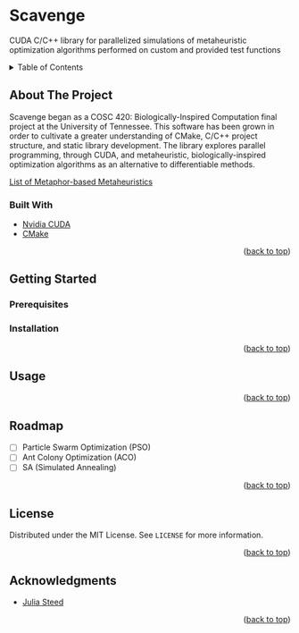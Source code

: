 <a name="readme-top"></a>

# Scavenge

CUDA C/C++ library for parallelized simulations of metaheuristic optimization algorithms performed on custom and provided test functions

<!-- TABLE OF CONTENTS -->
<details>
  <summary>Table of Contents</summary>
  <ol>
    <li>
      <a href="#about-the-project">About The Project</a>
      <ul>
        <li><a href="#built-with">Built With</a></li>
      </ul>
    </li>
    <li>
      <a href="#getting-started">Getting Started</a>
      <ul>
        <li><a href="#prerequisites">Prerequisites</a></li>
        <li><a href="#installation">Installation</a></li>
      </ul>
    </li>
    <li><a href="#usage">Usage</a></li>
    <li><a href="#roadmap">Roadmap</a></li>
    <li><a href="#contributing">Contributing</a></li>
    <li><a href="#license">License</a></li>
    <li><a href="#contact">Contact</a></li>
    <li><a href="#acknowledgments">Acknowledgments</a></li>
  </ol>
</details>

<!-- ABOUT THE PROJECT -->
## About The Project

Scavenge began as a COSC 420: Biologically-Inspired Computation final project at the University of Tennessee. This software has been grown in order to cultivate a greater understanding of CMake, C/C++ project structure, and static library development. The library explores parallel programming, through CUDA, and metaheuristic, biologically-inspired optimization algorithms as an alternative to differentiable methods.

[List of Metaphor-based Metaheuristics](https://en.wikipedia.org/wiki/List_of_metaphor-based_metaheuristics)

### Built With

* [Nvidia CUDA](https://developer.nvidia.com/cuda-toolkit)
* [CMake](https://cmake.org/)

<p align="right">(<a href="#readme-top">back to top</a>)</p>

<!-- GETTING STARTED -->
## Getting Started



### Prerequisites



### Installation



<p align="right">(<a href="#readme-top">back to top</a>)</p>



<!-- USAGE EXAMPLES -->

## Usage



<p align="right">(<a href="#readme-top">back to top</a>)</p>

<!-- ROADMAP -->
## Roadmap

- [ ] Particle Swarm Optimization (PSO)
- [ ] Ant Colony Optimization (ACO)
- [ ] SA (Simulated Annealing)

<p align="right">(<a href="#readme-top">back to top</a>)</p>

<!-- LICENSE -->

## License

Distributed under the MIT License. See `LICENSE` for more information.

<p align="right">(<a href="#readme-top">back to top</a>)</p>

<!-- ACKNOWLEDGMENTS -->

## Acknowledgments

* [Julia Steed](https://github.com/juliasteed)

<p align="right">(<a href="#readme-top">back to top</a>)</p>